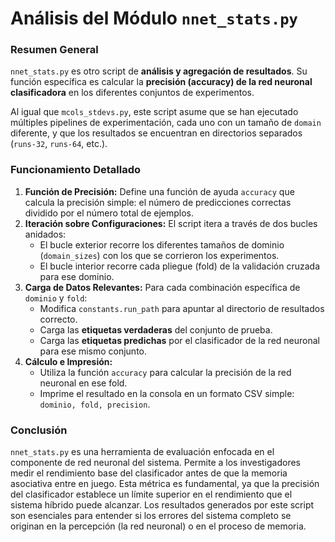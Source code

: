 # Análisis del Módulo `nnet_stats.py`

### Resumen General

`nnet_stats.py` es otro script de **análisis y agregación de resultados**. Su función específica es calcular la **precisión (accuracy) de la red neuronal clasificadora** en los diferentes conjuntos de experimentos.

Al igual que `mcols_stdevs.py`, este script asume que se han ejecutado múltiples pipelines de experimentación, cada uno con un tamaño de `domain` diferente, y que los resultados se encuentran en directorios separados (`runs-32`, `runs-64`, etc.).

### Funcionamiento Detallado

1.  **Función de Precisión:** Define una función de ayuda `accuracy` que calcula la precisión simple: el número de predicciones correctas dividido por el número total de ejemplos.
2.  **Iteración sobre Configuraciones:** El script itera a través de dos bucles anidados:
    *   El bucle exterior recorre los diferentes tamaños de dominio (`domain_sizes`) con los que se corrieron los experimentos.
    *   El bucle interior recorre cada pliegue (fold) de la validación cruzada para ese dominio.
3.  **Carga de Datos Relevantes:** Para cada combinación específica de `dominio` y `fold`:
    *   Modifica `constants.run_path` para apuntar al directorio de resultados correcto.
    *   Carga las **etiquetas verdaderas** del conjunto de prueba.
    *   Carga las **etiquetas predichas** por el clasificador de la red neuronal para ese mismo conjunto.
4.  **Cálculo e Impresión:**
    *   Utiliza la función `accuracy` para calcular la precisión de la red neuronal en ese fold.
    *   Imprime el resultado en la consola en un formato CSV simple: `dominio, fold, precision`.

### Conclusión

`nnet_stats.py` es una herramienta de evaluación enfocada en el componente de red neuronal del sistema. Permite a los investigadores medir el rendimiento base del clasificador antes de que la memoria asociativa entre en juego. Esta métrica es fundamental, ya que la precisión del clasificador establece un límite superior en el rendimiento que el sistema híbrido puede alcanzar. Los resultados generados por este script son esenciales para entender si los errores del sistema completo se originan en la percepción (la red neuronal) o en el proceso de memoria.
